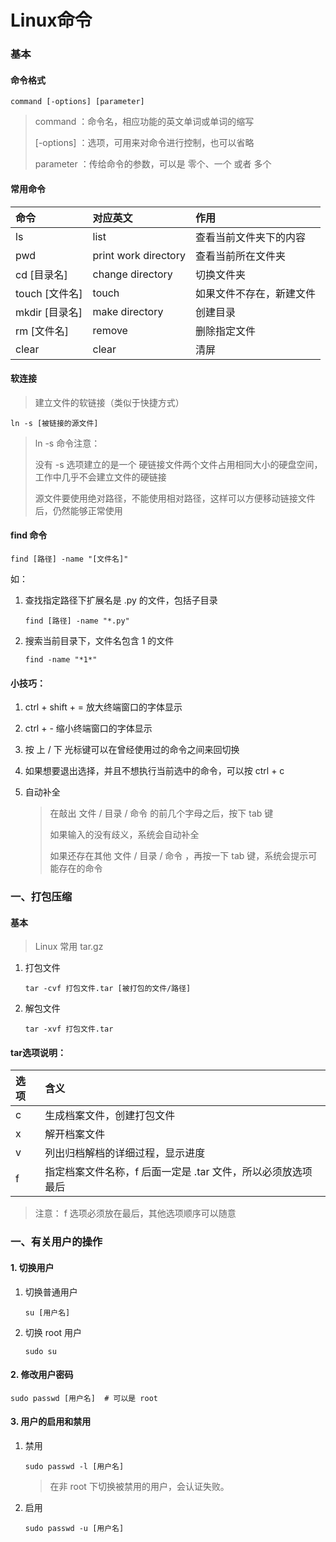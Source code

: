 # Linux命令

### 基本

#### 命令格式

```shell
command [-options] [parameter]
```

> command ：命令名，相应功能的英文单词或单词的缩写
> 
> [-options] ：选项，可用来对命令进行控制，也可以省略
> 
> parameter ：传给命令的参数，可以是 零个、一个 或者 多个

#### 常用命令

| 命令              | 对应英文                  | 作用                 |
|:----------------|:----------------------|:-------------------|
| ls	             | list	                 | 查看当前文件夹下的内容        |
| pwd	            | print work directory	 | 查看当前所在文件夹          |
| cd [目录名]	       | change directory      | 	切换文件夹             |
| touch [文件名]     | touch                 | 	如果文件不存在，新建文件      |
| mkdir [目录名]	    | make directory        | 	创建目录              |
| rm [文件名]	       | remove                | 	删除指定文件            |
| clear	          | clear                 | 	清屏                |

#### 软连接
> 建立文件的软链接（类似于快捷方式）

```shell
ln -s [被链接的源文件]
```

> ln -s 命令注意：
>
> 没有 -s 选项建立的是一个 硬链接文件两个文件占用相同大小的硬盘空间，工作中几乎不会建立文件的硬链接
> 
> 源文件要使用绝对路径，不能使用相对路径，这样可以方便移动链接文件后，仍然能够正常使用

#### find 命令

```shell
find [路径] -name "[文件名]"
```

如：
1. 查找指定路径下扩展名是 .py 的文件，包括子目录
   ```shell
   find [路径] -name "*.py"
   ```
2. 搜索当前目录下，文件名包含 1 的文件
   ```shell
   find -name "*1*"
   ```

#### 小技巧：

1. ctrl + shift + = 放大终端窗口的字体显示
2. ctrl + - 缩小终端窗口的字体显示
3. 按 上 / 下 光标键可以在曾经使用过的命令之间来回切换
4. 如果想要退出选择，并且不想执行当前选中的命令，可以按 ctrl + c
5. 自动补全

   > 在敲出 文件 / 目录 / 命令 的前几个字母之后，按下 tab 键
   > 
   > 如果输入的没有歧义，系统会自动补全
   > 
   > 如果还存在其他 文件 / 目录 / 命令 ，再按一下 tab 键，系统会提示可能存在的命令
   
### 一、打包压缩

#### 基本
> Linux 常用 tar.gz

1. 打包文件
   ```shell
   tar -cvf 打包文件.tar [被打包的文件/路径]
   ```
2. 解包文件
   ```shell
   tar -xvf 打包文件.tar
   ```
#### tar选项说明：

| 选项  | 含义                                 |
|:----|:-----------------------------------|
| c	  | 生成档案文件，创建打包文件                      |
| x 	 | 解开档案文件                             |
| v	  | 列出归档解档的详细过程，显示进度                   |
| f	  | 指定档案文件名称，f 后面一定是 .tar 文件，所以必须放选项最后 |

> 注意： f 选项必须放在最后，其他选项顺序可以随意

### 一、有关用户的操作

#### 1. 切换用户

1. 切换普通用户

    ```shell
    su [用户名]
    ```

2. 切换 root 用户

    ```shell
    sudo su
    ```
#### 2. 修改用户密码

```shell
sudo passwd [用户名]  # 可以是 root
```

#### 3. 用户的启用和禁用

1. 禁用

    ```shell
    sudo passwd -l [用户名]
    ```

    > 在非 root 下切换被禁用的用户，会认证失败。

2. 启用

    ```shell
    sudo passwd -u [用户名]
    ```

